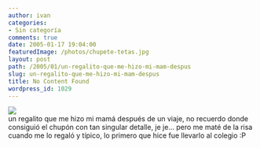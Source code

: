 ```yaml
---
author: ivan
categories:
- Sin categoría
comments: true
date: 2005-01-17 19:04:00
featuredImage: /photos/chupete-tetas.jpg
layout: post
path: /2005/01/un-regalito-que-me-hizo-mi-mam-despus
slug: un-regalito-que-me-hizo-mi-mam-despus
title: No Content Found
wordpress_id: 1029
---
```


[![](https://photos1.blogger.com/img/39/1190/320/chupete%20tetas.jpg)](https://photos1.blogger.com/img/39/1190/640/chupete%20tetas.jpg)  
un regalito que me hizo mi mamá después de un viaje, no recuerdo donde consiguió el chupón con tan singular detalle, je je... pero me maté de la risa cuando me lo regaló y típico, lo primero que hice fue llevarlo al colegio :P